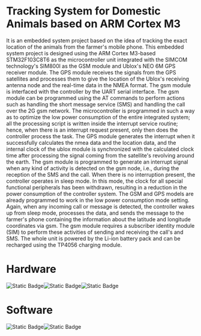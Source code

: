 # Tracking System for Domestic Animals based on ARM Cortex M3
It is an embedded system project based on the idea of tracking the exact location of the animals from the farmer's mobile phone.
This embedded system project is designed using the ARM Cortex M3-based STM32F103C8T6 as the microcontroller unit integrated with the SIMCOM technology's SIM800l as the GSM module and Ublox's NEO 6M GPS receiver module. The GPS module receives the signals from the GPS satellites and processes them to give the location of the Ublox's receiving antenna node and the real-time data in the NMEA format. The gsm module is interfaced with the controller by the UART serial interface. The gsm module can be programmed using the AT commands to perform actions such as handling the short message service (SMS) and handling the call over the 2G gsm network.
The microcontroller is programmed in such a way as to optimize the low power consumption of the entire integrated system; all the processing script is written inside the interrupt service routine; hence, when there is an interrupt request present, only then does the controller process the task. The GPS module generates the interrupt when it successfully calculates the nmea data and the location data, and the internal clock of the ublox module is synchronized with the calculated clock time after processing the signal coming from the satellite's revolving around the earth. The gsm module is programmed to generate an interrupt signal when any kind of activity is detected on the gsm node, i.e., during the reception of the SMS and the call.
When there is no interruption present, the controller operates in sleep mode. In this mode, the clock for all special functional peripherals has been withdrawn, resulting in a reduction in the power consumption of the controller system. The GSM and GPS models are already programmed to work in the low power consumption mode setting.
Again, when any incoming call or message is detected, the controller wakes up from sleep mode, processes the data, and sends the message to the farmer's phone containing the information about the latitude and longitude coordinates via gsm. The gsm module requires a subscriber identity module (SIM) to perform these activities of sending and receiving the call's and SMS.
The whole unit is powered by the Li-ion battery pack and can be recharged using the TP4056 charging module.



# Hardware  
![Static Badge](https://img.shields.io/badge/STM32F103C8T6-blue)![Static Badge](https://img.shields.io/badge/SIM800l-red)![Static Badge](https://img.shields.io/badge/Ublox_Neo_6M-violet)


# Software  
![Static Badge](https://img.shields.io/badge/Keil_uVision5-green)![Static Badge](https://img.shields.io/badge/Ublox_Ucenter_2.0-white)






